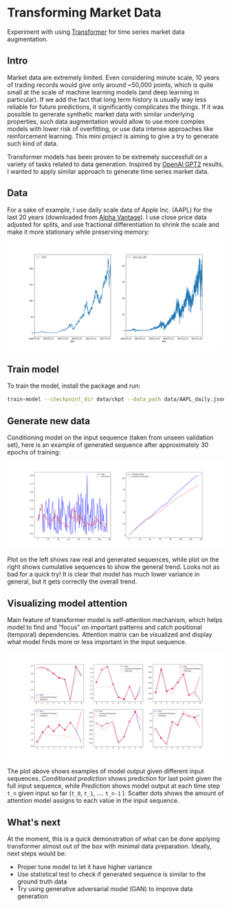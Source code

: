 # Transforming Market Data

Experiment with using [Transformer](https://arxiv.org/abs/1706.03762) for time series market data augmentation.

## Intro

Market data are extremely limited. Even considering minute scale, 10 years of trading records would
give only around ~50,000 points, which is quite small at the scale of machine learning models (and
deep learning in particular). If we add the fact that long term history is usually way less
reliable for future predictions, it significantly complicates the things. If it was possible to generate
synthetic market data with similar underlying properties, such data augmentation would allow to use more complex models
with lower risk of overfitting, or use data intense approaches like reinforcement learning. This mini project is aiming to 
give a try to generate such kind of data.

Transformer models has been proven to be extremely successfull on a variety of tasks related
to data generation. Inspired by [OpenAI GPT2](https://openai.com/blog/better-language-models/) results,
I wanted to apply similar approach to generate time series market data.

## Data

For a sake of example, I use daily scale data of Apple Inc. (AAPL) for the last 20 years
(downloaded from [Alpha Vantage](https://www.alphavantage.co/documentation/)). I use close price data
adjusted for splits, and use fractional differentiation to shrink the scale and make it more stationary while
preserving memory:

![data_sample](./docs/data.png)

## Train model

To train the model, install the package and run:

```bash
train-model --checkpoint_dir data/ckpt --data_path data/AAPL_daily.json --splits_data data/AAPL_splits.json
```

## Generate new data

Conditioning model on the input sequence (taken from unseen validation set), here is an example of generated sequence after
approximately 30 epochs of training:

![generated_sample](./docs/generated.png)

Plot on the left shows raw real and generated sequences, while plot on the right shows cumulative sequences to
show the general trend. Looks not as bad for a quick try! It is clear that model has much lower variance in general,
but it gets correctly the overall trend.

## Visualizing model attention

Main feature of transformer model is self-attention mechanism, which helps model to find and "focus" on important patterns
and catch positional (temporal) dependencies. Attention matrix can be visualized and display what model finds more or 
less important in the input sequence.

![attention](./docs/predictions.png)

The plot above shows examples of model output given different input sequences. *Conditioned prediction* shows prediction
for last point given the full input sequence, while *Prediction* shows model output at each time step `t_n` given input so
far (`t_0`, `t_1`, .... `t_n-1` ). Scatter dots shows the amount of attention model assigns to each value in the input 
sequence.

## What's next

At the moment, this is a quick demonstration of what can be done applying transformer almost out of the box with
minimal data preparation. Ideally, next steps would be:
* Proper tune model to let it have higher variance
* Use statistical test to check if generated sequence is similar to the ground truth data
* Try using generative adversarial model (GAN) to improve data generation